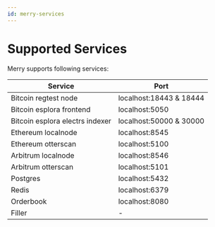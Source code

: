 ```yaml
---
id: merry-services
---
```


# Supported Services

Merry supports following services:

| Service                         | Port                    |
| ------------------------------- | ----------------------- |
| Bitcoin regtest node            | localhost:18443 & 18444 |
| Bitcoin esplora frontend        | localhost:5050          |
| Bitcoin esplora electrs indexer | localhost:50000 & 30000 |
| Ethereum localnode              | localhost:8545          |
| Ethereum otterscan              | localhost:5100          |
| Arbitrum localnode              | localhost:8546          |
| Arbitrum otterscan              | localhost:5101          |
| Postgres                        | localhost:5432          |
| Redis                           | localhost:6379          |
| Orderbook                       | localhost:8080          |
| Filler                          | -                       |
